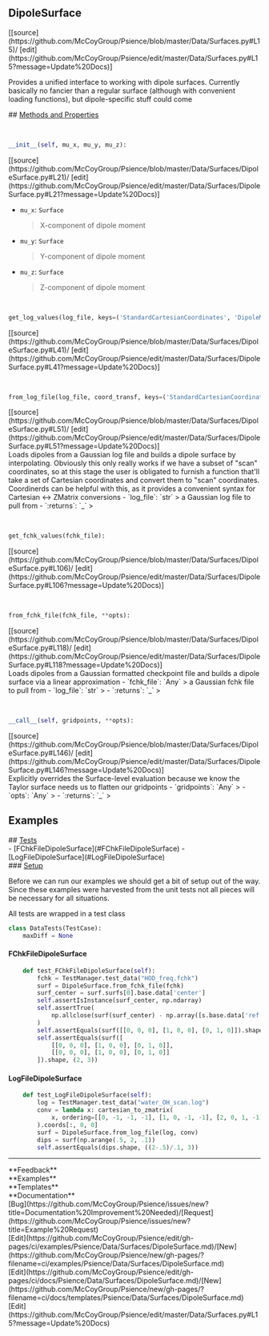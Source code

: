 ## <a id="Psience.Data.Surfaces.DipoleSurface">DipoleSurface</a> 

<div class="docs-source-link" markdown="1">
[[source](https://github.com/McCoyGroup/Psience/blob/master/Data/Surfaces.py#L15)/
[edit](https://github.com/McCoyGroup/Psience/edit/master/Data/Surfaces.py#L15?message=Update%20Docs)]
</div>

Provides a unified interface to working with dipole surfaces.
Currently basically no fancier than a regular surface (although with convenient loading functions), but dipole-specific
stuff could come







<div class="collapsible-section">
 <div class="collapsible-section collapsible-section-header" markdown="1">
## <a class="collapse-link" data-toggle="collapse" href="#methods" markdown="1"> Methods and Properties</a> <a class="float-right" data-toggle="collapse" href="#methods"><i class="fa fa-chevron-down"></i></a>
 </div>
 <div class="collapsible-section collapsible-section-body collapse show" id="methods" markdown="1">
 
<a id="Psience.Data.Surfaces.DipoleSurface.__init__" class="docs-object-method">&nbsp;</a> 
```python
__init__(self, mu_x, mu_y, mu_z): 
```
<div class="docs-source-link" markdown="1">
[[source](https://github.com/McCoyGroup/Psience/blob/master/Data/Surfaces/DipoleSurface.py#L21)/
[edit](https://github.com/McCoyGroup/Psience/edit/master/Data/Surfaces/DipoleSurface.py#L21?message=Update%20Docs)]
</div>

  - `mu_x`: `Surface`
    > X-component of dipole moment
  - `mu_y`: `Surface`
    > Y-component of dipole moment
  - `mu_z`: `Surface`
    > Z-component of dipole moment


<a id="Psience.Data.Surfaces.DipoleSurface.get_log_values" class="docs-object-method">&nbsp;</a> 
```python
get_log_values(log_file, keys=('StandardCartesianCoordinates', 'DipoleMoments')): 
```
<div class="docs-source-link" markdown="1">
[[source](https://github.com/McCoyGroup/Psience/blob/master/Data/Surfaces/DipoleSurface.py#L41)/
[edit](https://github.com/McCoyGroup/Psience/edit/master/Data/Surfaces/DipoleSurface.py#L41?message=Update%20Docs)]
</div>


<a id="Psience.Data.Surfaces.DipoleSurface.from_log_file" class="docs-object-method">&nbsp;</a> 
```python
from_log_file(log_file, coord_transf, keys=('StandardCartesianCoordinates', 'DipoleMoments'), tol=0.001, **opts): 
```
<div class="docs-source-link" markdown="1">
[[source](https://github.com/McCoyGroup/Psience/blob/master/Data/Surfaces/DipoleSurface.py#L51)/
[edit](https://github.com/McCoyGroup/Psience/edit/master/Data/Surfaces/DipoleSurface.py#L51?message=Update%20Docs)]
</div>
Loads dipoles from a Gaussian log file and builds a dipole surface by interpolating.
Obviously this only really works if we have a subset of "scan" coordinates, so at this stage the user is obligated
to furnish a function that'll take a set of Cartesian coordinates and convert them to "scan" coordinates.
Coordinerds can be helpful with this, as it provides a convenient syntax for Cartesian <-> ZMatrix conversions
  - `log_file`: `str`
    > a Gaussian log file to pull from
  - `:returns`: `_`
    >


<a id="Psience.Data.Surfaces.DipoleSurface.get_fchk_values" class="docs-object-method">&nbsp;</a> 
```python
get_fchk_values(fchk_file): 
```
<div class="docs-source-link" markdown="1">
[[source](https://github.com/McCoyGroup/Psience/blob/master/Data/Surfaces/DipoleSurface.py#L106)/
[edit](https://github.com/McCoyGroup/Psience/edit/master/Data/Surfaces/DipoleSurface.py#L106?message=Update%20Docs)]
</div>


<a id="Psience.Data.Surfaces.DipoleSurface.from_fchk_file" class="docs-object-method">&nbsp;</a> 
```python
from_fchk_file(fchk_file, **opts): 
```
<div class="docs-source-link" markdown="1">
[[source](https://github.com/McCoyGroup/Psience/blob/master/Data/Surfaces/DipoleSurface.py#L118)/
[edit](https://github.com/McCoyGroup/Psience/edit/master/Data/Surfaces/DipoleSurface.py#L118?message=Update%20Docs)]
</div>
Loads dipoles from a Gaussian formatted checkpoint file and builds a dipole surface via a linear approximation
  - `fchk_file`: `Any`
    > a Gaussian fchk file to pull from
  - `log_file`: `str`
    > 
  - `:returns`: `_`
    >


<a id="Psience.Data.Surfaces.DipoleSurface.__call__" class="docs-object-method">&nbsp;</a> 
```python
__call__(self, gridpoints, **opts): 
```
<div class="docs-source-link" markdown="1">
[[source](https://github.com/McCoyGroup/Psience/blob/master/Data/Surfaces/DipoleSurface.py#L146)/
[edit](https://github.com/McCoyGroup/Psience/edit/master/Data/Surfaces/DipoleSurface.py#L146?message=Update%20Docs)]
</div>
Explicitly overrides the Surface-level evaluation because we know the Taylor surface needs us to flatten our gridpoints
  - `gridpoints`: `Any`
    > 
  - `opts`: `Any`
    > 
  - `:returns`: `_`
    >
 </div>
</div>




## Examples













<div class="collapsible-section">
 <div class="collapsible-section collapsible-section-header" markdown="1">
## <a class="collapse-link" data-toggle="collapse" href="#Tests-4d8c07" markdown="1"> Tests</a> <a class="float-right" data-toggle="collapse" href="#Tests-4d8c07"><i class="fa fa-chevron-down"></i></a>
 </div>
 <div class="collapsible-section collapsible-section-body collapse show" id="Tests-4d8c07" markdown="1">
 - [FChkFileDipoleSurface](#FChkFileDipoleSurface)
- [LogFileDipoleSurface](#LogFileDipoleSurface)

<div class="collapsible-section">
 <div class="collapsible-section collapsible-section-header" markdown="1">
### <a class="collapse-link" data-toggle="collapse" href="#Setup-d85c1c" markdown="1"> Setup</a> <a class="float-right" data-toggle="collapse" href="#Setup-d85c1c"><i class="fa fa-chevron-down"></i></a>
 </div>
 <div class="collapsible-section collapsible-section-body collapse show" id="Setup-d85c1c" markdown="1">
 
Before we can run our examples we should get a bit of setup out of the way.
Since these examples were harvested from the unit tests not all pieces
will be necessary for all situations.

All tests are wrapped in a test class
```python
class DataTests(TestCase):
    maxDiff = None
```

 </div>
</div>

#### <a name="FChkFileDipoleSurface">FChkFileDipoleSurface</a>
```python
    def test_FChkFileDipoleSurface(self):
        fchk = TestManager.test_data("HOD_freq.fchk")
        surf = DipoleSurface.from_fchk_file(fchk)
        surf_center = surf.surfs[0].base.data['center']
        self.assertIsInstance(surf_center, np.ndarray)
        self.assertTrue(
            np.allclose(surf(surf_center) - np.array([s.base.data['ref'] for s in surf.surfs]), 0.)
        )
        self.assertEquals(surf([[0, 0, 0], [1, 0, 0], [0, 1, 0]]).shape, (1, 3))
        self.assertEquals(surf([
            [[0, 0, 0], [1, 0, 0], [0, 1, 0]],
            [[0, 0, 0], [1, 0, 0], [0, 1, 0]]
        ]).shape, (2, 3))
```

#### <a name="LogFileDipoleSurface">LogFileDipoleSurface</a>
```python
    def test_LogFileDipoleSurface(self):
        log = TestManager.test_data("water_OH_scan.log")
        conv = lambda x: cartesian_to_zmatrix(
            x, ordering=[[0, -1, -1, -1], [1, 0, -1, -1], [2, 0, 1, -1]]
        ).coords[:, 0, 0]
        surf = DipoleSurface.from_log_file(log, conv)
        dips = surf(np.arange(.5, 2, .1))
        self.assertEquals(dips.shape, ((2-.5)/.1, 3))
```

 </div>
</div>






---


<div markdown="1" class="text-secondary">
<div class="container">
  <div class="row">
   <div class="col" markdown="1">
**Feedback**   
</div>
   <div class="col" markdown="1">
**Examples**   
</div>
   <div class="col" markdown="1">
**Templates**   
</div>
   <div class="col" markdown="1">
**Documentation**   
</div>
   <div class="col" markdown="1">
   
</div>
   <div class="col" markdown="1">
   
</div>
   <div class="col" markdown="1">
   
</div>
</div>
  <div class="row">
   <div class="col" markdown="1">
[Bug](https://github.com/McCoyGroup/Psience/issues/new?title=Documentation%20Improvement%20Needed)/[Request](https://github.com/McCoyGroup/Psience/issues/new?title=Example%20Request)   
</div>
   <div class="col" markdown="1">
[Edit](https://github.com/McCoyGroup/Psience/edit/gh-pages/ci/examples/Psience/Data/Surfaces/DipoleSurface.md)/[New](https://github.com/McCoyGroup/Psience/new/gh-pages/?filename=ci/examples/Psience/Data/Surfaces/DipoleSurface.md)   
</div>
   <div class="col" markdown="1">
[Edit](https://github.com/McCoyGroup/Psience/edit/gh-pages/ci/docs/Psience/Data/Surfaces/DipoleSurface.md)/[New](https://github.com/McCoyGroup/Psience/new/gh-pages/?filename=ci/docs/templates/Psience/Data/Surfaces/DipoleSurface.md)   
</div>
   <div class="col" markdown="1">
[Edit](https://github.com/McCoyGroup/Psience/edit/master/Data/Surfaces.py#L15?message=Update%20Docs)   
</div>
   <div class="col" markdown="1">
   
</div>
   <div class="col" markdown="1">
   
</div>
   <div class="col" markdown="1">
   
</div>
</div>
</div>
</div>